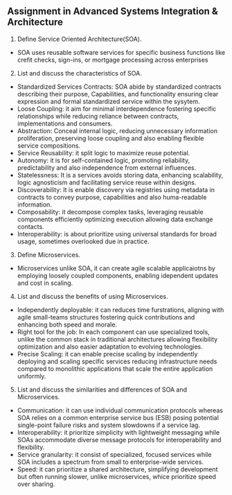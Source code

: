 ## Assignment in Advanced Systems Integration & Architecture
1. Define Service Oriented Architecture(SOA).
- SOA uses reusable software services for specific business functions like crefit checks, sign-ins, or mortgage processing across enterprises
2. List and discuss the characteristics of SOA.
- Standardized Services Contracts: SOA abide by standardized contracts describing their purpose, Capabilities, and functionality ensuring clear expression and formal standardized service within the sysytem.
- Loose Coupling: it aim for minimal interdependence fostering specific relationships while reducing reliance between contracts, implementations and consumers.
- Abstraction: Conceal internal logic, reducing unnecessary information proliferation, preserving loose coupling and also enabling flexible service compositions.
- Service Reusability: it split logic to maximize reuse potential.
- Autonomy: it is for self-contained logic, promoting reliability, predictability and also independence from external influences.
- Statelessness: It is a services avoids storing data, enhancing scalability, logic agnosticism and facilitating service reuse within designs.
- Discoverability: It is enable discovery via registries using metadata in contracts to convey purpose, capabilities and also huma-readable information.
- Composability: it decompose complex tasks, leveraging reusable components efficiently optimizing execution allowing data exchange contacts.
- Interoperability: is about prioritize using universal standards for broad usage, sometimes overlooked due in practice.
3. Define Microservices.
- Microservices unlike SOA, it can create agile scalable applicaiotns by employing loosely coupled components, enabling idependent updates and cost in scaling.
4. List and discuss the benefits of using Microservices.
- Independently deployable: it can reduces time furstrations, aligning with agile small-teams structures fostering quick contributions and enhancing both speed and morale.
- Right tool for the job: In each component can use specialized tools, unlike the common stack in traditional architectures allowing flexibility optimization and also easier adaptation to evolving technologies.
- Precise Scaling: it can enable precise scaling by independently deploying and scaling specific services reducing infrastructure needs compared to monolithic applications that scale the entire application uniformly.
5. List and discuss the similarities and differences of SOA and Microservices.
- Communication: it can use individual communication protocols whereas SOA relies on a common enterprise service bus (ESB) posing potential single-point failure risks and system slowdowns if a service lag.
- Interoperability: it prioritize simplicity with lightweight messaging while SOAs accommodate diverse message protocols for interoperability and flexibility.
- Service granularity: it consist of specialized, focused services while SOA includes a spectrum from small to enterprise-wide services.
- Speed: it can prioritize a shared architecture, simplifying development but often running slower, unlike microservices, whice prioritize speed over sharing.
